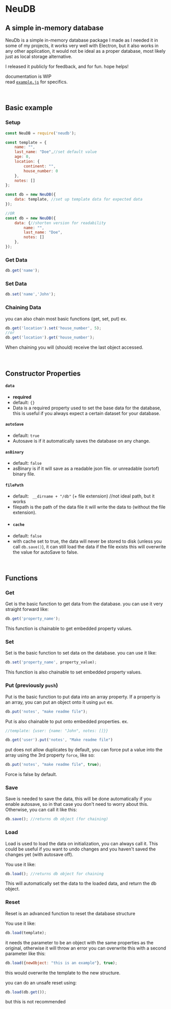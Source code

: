 # NeuDB
## A simple in-memory database

NeuDb is a simple in-memory database package I made as I needed it in some of my projects, it works very well with Electron, but it also works in any other application, it would not be ideal as a proper database, most likely just as local storage alternative.

I released it publicly for feedback, and for fun. hope helps!

documentation is WIP   
read  [`example.js`](./example.js) for specifics.

<br>

## Basic example
### Setup
```js
const NeuDB = require('neudb');

const template = {
    name: "",
    last_name: "Doe",//set default value
    age: 0,
    location: {
        continent: "",
        house_number: 0
    },
    notes: []
};

const db = new NeuDB({
    data: template, //set up template data for expected data
});

//OR
const db = new NeuDB({
    data: {//shorten version for readability
        name: "",
        last_name: "Doe",
        notes: []
    },
});
``` 
### Get Data
```js
db.get('name');
```

### Set Data
```js
db.set('name','John');
```

### Chaining Data
you can also chain most basic functions (get, set, put)
ex.
```js
db.get('location').set('house_number', 5);
//or
db.get('location').get('house_number');
```
When chaining you will (should) receive the last object accessed.


<br>

## Constructor Properties
#### `data`
- **required**
- default: `{}`
- Data is a required property used to set the base data for the database, this is useful if you always expect a certain dataset for your database.
#### `autoSave`
- default: `true`
- Autosave is if it automatically saves the database on any change.
#### `asBinary`
- default: `false`
- asBinary is if it will save as a readable json file. or unreadable (sortof) binary file.
#### `filePath`
- default: ` __dirname + "/db"` (+ file extension) //not ideal path, but it works
- filepath is the path of the data file it will write the data to (without the file extension).
- #### `cache`
- default: `false` 
- with cache set to true, the data will never be stored to disk (unless you call `db.save()`), it can still load the data if the file exists
  this will overwrite the value for autoSave to false. 

<br>

## Functions

### Get 
Get is the basic function to get data from the database.
you can use it very straight forward like:
```js
db.get('property_name');
```
This function is chainable to get embedded property values.

### Set 
Set is the basic function to set data on the database.
you can use it like:
```js
db.set('property_name', property_value);
```
This function is also chainable to set embedded property values.

### Put (previously `push`)
Put is the basic function to put data into an array property.
If a property is an array, you can put an object onto it using `put`
ex.
```js
db.put('notes', "make readme file");
```
Put is also chainable to put onto embedded properties.
ex.
```js
//template: {user: {name: "John", notes: []}}

db.get('user').put('notes', "Make readme file")
```
put does not allow duplicates by default, you can force put a value into the array using the 3rd property `force`, like so:
```js
db.put('notes', "make readme file", true);
```
Force is false by default.

### Save
Save is needed to save the data, this will be done automatically if you enable autosave, so in that case you don't need to worry about this.
Otherwise, you can call it like this:
```js
db.save(); //returns db object (for chaining)
```

### Load 
Load is used to load the data on initialization, you can always call it. This could be useful if you want to undo changes and you haven't saved the changes yet (with autosave off).

You use it like:
```js
db.load(); //returns db object for chaining
```
This will automatically set the data to the loaded data, and return the db object.

### Reset 
Reset is an advanced function to reset the database structure

You use it like:
```js
db.load(template);
```
it needs the parameter to be an object with the same properties as the original, otherwise it will throw an error
you can overwrite this with a second parameter like this:
```js
db.load({newObject: "this is an example"}, true);
```
this would overwrite the template to the new structure.

you can do an unsafe reset using:
```js
db.load(db.get());
```
but this is not recommended